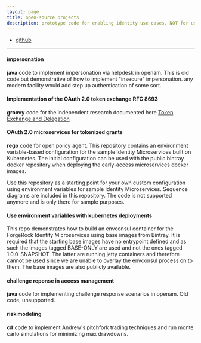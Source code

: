 ```yaml
---
layout: page
title: open-source projects
description: prototype code for enabling identity use cases. NOT for use in production!
---
```


<div class="navbar">
    <div class="navbar-inner">
        <ul class="nav">
            <li><a href="https://github.com/javedmshah">github</a></li>            
        </ul>
    </div>
</div>

---

#### <a name="https://github.com/javedmshah/impersonation-policy">impersonation</a>
**java** code to implement impersonation via helpdesk in openam. This is old code but demonstrative of how to implement "insecure" impersonation. any modern facility would add step up authentication of some sort.

#### <a name="https://github.com/javedmshah/token-exchange-microservice">Implementation of the OAuth 2.0 token exchange RFC 8693</a>
**groovy** code for the independent research documented here [Token Exchange and Delegation](https://community.forgerock.com/t/token-exchange-and-delegation-using-identity-microservices)

#### <a name="https://github.com/javedmshah/oauth-token-microservices">OAuth 2.0 microservices for tokenized grants</a>
**rego** code for open policy agent.
This repository contains an environment variable-based configuration for the sample Identity Microservices built on Kubernetes. The initial configuration can be used with the public bintray docker repository when deploying the early-access microservices docker images.

Use this repository as a starting point for your own custom configuration using environment variables for sample Identity Microservices. Sequence diagrams are included in this repository. The code is not supported anymore and is only there for sample purposes.

#### <a name="https://github.com/javedmshah/env-vars-consul-microservices">Use environment variables with kubernetes deployments</a>
This repo demonstrates how to build an envconsul container for the ForgeRock Identity Microservices using base images from Bintray. It is required that the starting base images have no entrypoint defined and as such the images tagged BASE-ONLY are used and not the ones tagged 1.0.0-SNAPSHOT. The latter are running jetty containers and therefore cannot be used since we are unable to overlay the envconsul process on to them. The base images are also publicly available.

#### <a name="https://github.com/javedmshah/challengeresponse">challenge reponse in access management</a>
**java** code for implementing challenge response scenarios in openam. Old code, unsupported.

#### <a name="https://github.com/javedmshah/andrews-pitchfork-montecarlo">risk modeling</a>
**c#** code to implement Andrew's pitchfork trading techniques and run monte carlo simulations for minimizing max drawdowns.
